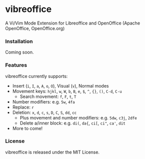 # vibreoffice
A Vi/Vim Mode Extension for Libreoffice and OpenOffice (Apache OpenOffice, OpenOffice.org)

### Installation
Coming soon.

### Features
vibreoffice currently supports:
- Insert (`i`, `I`, `a`, `A`, `o`, `O`), Visual (`v`), Normal modes
- Movement keys: `hjkl`, `w`, `W`, `b`, `B`, `e`, `$`, `^`, `{}`, `()`, `C-d`, `C-u`
    - Search movement: `f`, `F`, `t`, `T`
- Number modifiers: e.g. `5w`, `4fa`
- Replace: `r`
- Deletion: `x`, `d`, `c`, `s`, `D`, `C`, `S`, `dd`, `cc`
    - Plus movement and number modifiers: e.g. `5dw`, `c3j`, `2dfe`
    - Delete a/inner block: e.g. `di(`, `da{`, `ci[`, `ci"`, `ca'`, `dit`
- More to come!

### License
vibreoffice is released under the MIT License.

